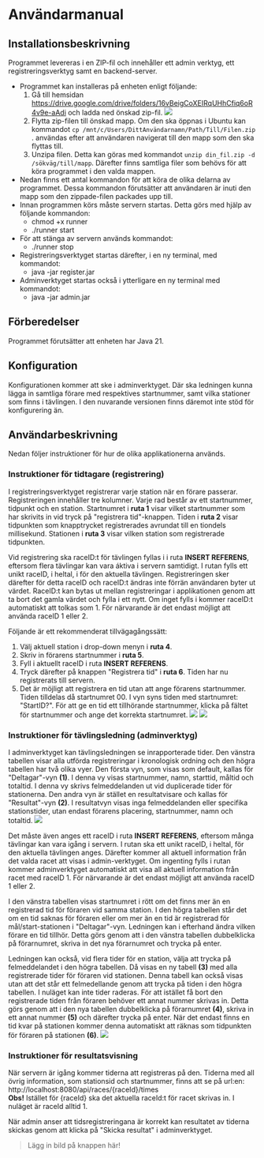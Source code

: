 # Användarmanual

## Installationsbeskrivning
Programmet levereras i en ZIP-fil och innehåller ett admin verktyg, ett registreringsverktyg samt en backend-server.

- Programmet kan installeras på enheten enligt följande: 
    1. Gå till hemsidan https://drive.google.com/drive/folders/16vBeigCoXEIRqUHhCfiq6oR4v9e-aAdi och ladda ned önskad zip-fil. 
        ![](https://imgur.com/yIbu6vz.png)
    2. Flytta zip-filen till önskad mapp. Om den ska öppnas i Ubuntu kan kommandot ```cp /mnt/c/Users/DittAnvändarnamn/Path/Till/Filen.zip``` . användas efter att användaren navigerat till den mapp som den ska flyttas till.
    3. Unzipa filen. Detta kan göras med kommandot ```unzip din_fil.zip -d /sökväg/till/mapp```. Därefter finns samtliga filer som behövs för att köra programmet i den valda mappen.
- Nedan finns ett antal kommandon för att köra de olika delarna av programmet. Dessa kommandon förutsätter att användaren är inuti den mapp som den zippade-filen packades upp till.  
- Innan programmen körs måste servern startas. Detta görs med hjälp av följande kommandon:  
    - chmod +x runner 
    - ./runner start
- För att stänga av servern används kommandot:
    - ./runner stop
- Registreringsverktyget startas därefter, i en ny terminal, med kommandot:  
    - java -jar register.jar 
- Adminverktyget startas också i ytterligare en ny terminal med kommandot:  
    - java -jar admin.jar

## Förberedelser
Programmet förutsätter att enheten har Java 21. 

## Konfiguration
Konfigurationen kommer att ske i adminverktyget. Där ska ledningen kunna lägga in samtliga förare med respektives startnummer, samt vilka stationer som finns i tävlingen. I den nuvarande versionen finns däremot inte stöd för konfigurering än.

## Användarbeskrivning
Nedan följer instruktioner för hur de olika applikationerna används.

### Instruktioner för tidtagare (registrering)
I registreringsverktyget registrerar varje station när en förare passerar. Registreringen innehåller tre kolumner. Varje rad består av ett startnummer, tidpunkt och en station. Startnumret i **ruta 1** visar vilket startnummer som har skrivits in vid tryck på "registrera tid"-knappen. Tiden i **ruta 2** visar tidpunkten som knapptrycket registrerades avrundat till en tiondels millisekund. Stationen i **ruta 3** visar vilken station som registrerade tidpunkten.  

Vid registrering ska raceID:t för tävlingen fyllas i i ruta **INSERT REFERENS**, eftersom flera tävlingar kan vara áktiva i servern samtidigt. I rutan fylls ett unikt raceID, i heltal, i för den aktuella tävlingen. Registreringen sker därefter för detta raceID och raceID:t ändras inte förrän användaren byter ut värdet. RaceID:t kan bytas ut mellan registreringar i applikationen genom att ta bort det gamla värdet och fylla i ett nytt. Om inget fylls i kommer raceID:t automatiskt att tolkas som 1. För närvarande är det endast möjligt att använda raceID 1 eller 2.

Följande är ett rekommenderat tillvägagångssätt:  
1. Välj aktuell station i drop-down menyn i **ruta 4**.  
2. Skriv in förarens startnummer i **ruta 5**.
3. Fyll i aktuellt raceID i ruta **INSERT REFERENS**. 
4. Tryck därefter på knappen "Registrera tid" i **ruta 6**. Tiden har nu registrerats till servern.
5. Det är möjligt att registrera en tid utan att ange förarens startnummer. Tiden tilldelas då startnumret 00. I vyn syns tiden med startnumret: "StartID?". För att ge en tid ett tillhörande startnummer, klicka på fältet för startnummer och ange det korrekta startnumret.
![](https://i.imgur.com/aKLu89j.png)
![](https://i.imgur.com/HZKPLwT.png)


### Instruktioner för tävlingsledning (adminverktyg)
I adminverktyget kan tävlingsledningen se inrapporterade tider. Den vänstra tabellen visar alla utförda registreringar i kronologisk
ordning och den högra tabellen har två olika vyer.
Den första vyn, som visas som default, kallas för "Deltagar"-vyn **(1)**. I denna vy visas startnummer, namn, starttid, måltid och totaltid. I denna vy skrivs felmeddelanden ut vid duplicerade tider för stationerna. Den andra vyn är stället en resultatvisare och kallas för "Resultat"-vyn **(2)**. I resultatvyn visas inga felmeddelanden eller specifika stationstider, utan endast förarens placering, startnummer, namn och totaltid.
![](https://i.imgur.com/V48TQcV.png)    

Det måste även anges ett raceID i ruta **INSERT REFERENS**, eftersom många tävlingar kan vara igång i servern. I rutan ska ett unikt raceID, i heltal, för den aktuella tävlingen anges. Därefter kommer all aktuell information från det valda racet att visas i admin-verktyget. Om ingenting fylls i rutan kommer adminverktyget automatiskt att visa all aktuell information från racet med raceID 1. För närvarande är det endast möjligt att använda raceID 1 eller 2.

I den vänstra tabellen visas startnumret i rött om det finns mer än en registrerad tid för föraren vid samma station. I den högra tabellen står det om en tid saknas för föraren eller om mer än en tid är registrerad för mål/start-stationen i "Deltagar"-vyn. Ledningen kan i efterhand ändra vilken förare en tid tillhör. Detta görs genom att i den vänstra tabellen dubbelklicka på förarnumret, skriva in det nya förarnumret och trycka på enter. 

Ledningen kan också, vid flera tider för en station, välja att trycka på felmeddelandet i den högra tabellen. Då visas en ny tabell **(3)** med alla registrerade tider för föraren vid stationen. Denna tabell kan också visas utan att det står ett felmedellande genom att trycka på tiden i den högra tabellen. I nuläget kan inte tider raderas. För att istället få bort den registrerade tiden från föraren behöver ett annat nummer skrivas in. Detta görs genom att i den nya tabellen dubbelklicka på förarnumret **(4)**, skriva in ett annat nummer **(5)** och därefter trycka på enter. När det endast finns en tid kvar på stationen kommer denna automatiskt att räknas som tidpunkten för föraren på stationen **(6)**. 
![](https://i.imgur.com/CNHX9wZ.png)

### Instruktioner för resultatsvisning
När servern är igång kommer tiderna att registreras på den. Tiderna med all övrig information, som stationsid och startnummer, finns att se på url:en:
    http://localhost:8080/api/races/{raceId}/times  
**Obs!** Istället för {raceId} ska det aktuella raceId:t för racet skrivas in. I nuläget är raceId alltid 1.

När admin anser att tidsregistreringana är korrekt kan resultatet av tiderna skickas genom att klicka på "Skicka resultat" i adminverktyget.
> Lägg in bild på knappen här!
